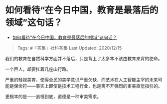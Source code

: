 # 如何看待“在今日中国，教育是最落后的领域”这句话？

- [如何看待“在今日中国，教育是最落后的领域”这句话？](https://www.zhihu.com/question/311315779/answer/611534251)

>Tags: #「答集」社科答集
>Last Updated: 2020/12/15

我们的教育在自然科学方面并不落后，只是背上了太多本不该由教育来背的使命。

一个巨人，却要扛着几座山行路。

严重的轻视美育，使得全民的美学意识严重欠缺，而艺术在人工智能主宰的未来可能是保命符——事实上即使是技术工程行业，也是离不开强烈的审美直觉指引的。

更根本的是——追根到底，道德是一种审美需求。
